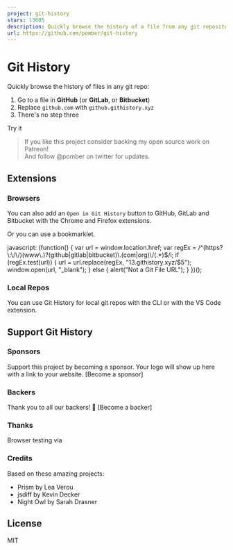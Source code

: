 ```yaml
---
project: git-history
stars: 13605
description: Quickly browse the history of a file from any git repository
url: https://github.com/pomber/git-history
---
```


Git History
===========

Quickly browse the history of files in any git repo:

1.  Go to a file in **GitHub** (or **GitLab**, or **Bitbucket**)
2.  Replace `github.com` with `github.githistory.xyz`
3.  There's no step three

Try it

> If you like this project consider backing my open source work on Patreon!  
> And follow @pomber on twitter for updates.

Extensions
----------

### Browsers

You can also add an `Open in Git History` button to GitHub, GitLab and Bitbucket with the Chrome and Firefox extensions.

Or you can use a bookmarklet.

javascript: (function() {
  var url \= window.location.href;
  var regEx \= /^(https?\\:\\/\\/)(www\\.)?(github|gitlab|bitbucket)\\.(com|org)\\/(.\*)$/i;
  if (regEx.test(url)) {
    url \= url.replace(regEx, "$1$3.githistory.xyz/$5");
    window.open(url, "\_blank");
  } else {
    alert("Not a Git File URL");
  }
})();

### Local Repos

You can use Git History for local git repos with the CLI or with the VS Code extension.

Support Git History
-------------------

### Sponsors

Support this project by becoming a sponsor. Your logo will show up here with a link to your website. \[Become a sponsor\]

### Backers

Thank you to all our backers! 🙏 \[Become a backer\]

### Thanks

Browser testing via

### Credits

Based on these amazing projects:

-   Prism by Lea Verou
-   jsdiff by Kevin Decker
-   Night Owl by Sarah Drasner

License
-------

MIT
